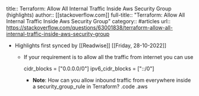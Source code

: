title:: Terraform: Allow All Internal Traffic Inside Aws Security Group (highlights)
author:: [[stackoverflow.com]]
full-title:: "Terraform: Allow All Internal Traffic Inside Aws Security Group"
category:: #articles
url:: https://stackoverflow.com/questions/63001838/terraform-allow-all-internal-traffic-inside-aws-security-group

- Highlights first synced by [[Readwise]] [[Friday, 28-10-2022]]
	- If your requirement is to allow all the traffic from internet you can use
	  
	    cidr_blocks      = ["0.0.0.0/0"] 
	    ipv6_cidr_blocks = ["::/0"]
		- **Note**: How can you allow inbound traffic from everywhere inside a security_group_rule in Terraform? .code .aws